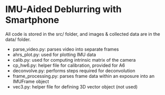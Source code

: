 # IMU-Aided Deblurring with Smartphone

All code is stored in the src/ folder, and images & collected data are in the data/ folder.
- parse_video.py: parses video into separate frames
- ahrs_plot.py: used for plotting IMU data
- calib.py: used for computing intrinsic matrix of the camera
- cp_hw6.py: helper file for calibration, provided for A6
- deconvolve.py: performs steps required for deconvolution
- frame_processing.py: parses frame data within an exposure into an IMUFrame object
- vec3.py: helper file for defining 3D vector object (not used)
